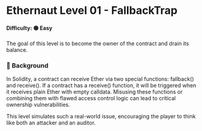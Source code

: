 # Ethernaut Level 01 - FallbackTrap
#### Difficulty: 🟢 Easy
The goal of this level is to become the owner of the contract and drain its balance.

### 📖 Background  
In Solidity, a contract can receive Ether via two special functions: fallback() and receive(). If a contract has a receive() function, it will be triggered when it receives plain Ether with empty calldata. Misusing these functions or combining them with flawed access control logic can lead to critical ownership vulnerabilities.

This level simulates such a real-world issue, encouraging the player to think like both an attacker and an auditor.
